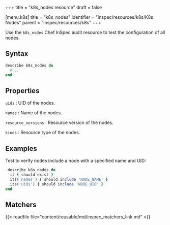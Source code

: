 +++
title = "k8s_nodes resource"
draft = false

[menu.k8s]
title = "k8s_nodes"
identifier = "inspec/resources/k8s/K8s Nodes"
parent = "inspec/resources/k8s"
+++

Use the `k8s_nodes` Chef InSpec audit resource to test the configuration of all nodes.

## Syntax

```ruby
describe k8s_nodes do
  #...
end
```

## Properties

`uids`
: UID of the nodes.

`names`
: Name of the nodes.

`resource_versions`
: Resource version of the nodes.

`kinds`
: Resource type of the nodes.

## Examples

Test to verify nodes include a node with a specified name and UID:

```ruby
 describe k8s_nodes do
  it { should exist }
  its('names') { should include 'NODE_NAME' }
  its('uids') { should include 'NODE_UID' }
end
```

## Matchers

{{< readfile file="content/reusable/md/inspec_matchers_link.md" >}}
